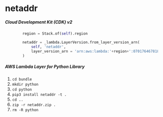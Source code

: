 # netaddr

##### Cloud Development Kit (CDK) v2

```python
        region = Stack.of(self).region

        netaddr = _lambda.LayerVersion.from_layer_version_arn(
            self, 'netaddr',
            layer_version_arn = 'arn:aws:lambda:'+region+':070176467818:layer:netaddr:5'
        )
```

##### AWS Lambda Layer for Python Library

 1. ```cd bundle```
 2. ```mkdir python```
 3. ```cd python```
 4. ```pip3 install netaddr -t .```
 5. ```cd ..```
 6. ```zip -r netaddr.zip .```
 7. ```rm -R python```
